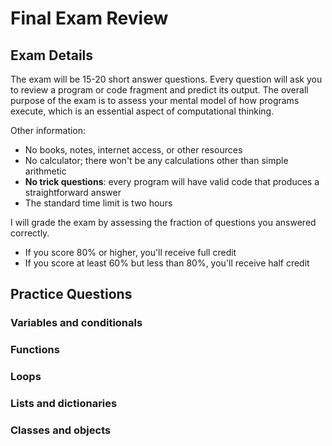 # Final Exam Review

## Exam Details

The exam will be 15-20 short answer questions. Every question will ask you to review a program or code fragment and predict its output. The overall purpose of the exam is to assess your mental model of how programs execute, which is an essential aspect of computational thinking.

Other information:

- No books, notes, internet access, or other resources
- No calculator; there won't be any calculations other than simple arithmetic
- **No trick questions**: every program will have valid code that produces a straightforward answer
- The standard time limit is two hours

I will grade the exam by assessing the fraction of questions you answered correctly.

- If you score 80% or higher, you'll receive full credit
- If you score at least 60% but less than 80%, you'll receive half credit


## Practice Questions

### Variables and conditionals



### Functions


### Loops


### Lists and dictionaries


### Classes and objects

